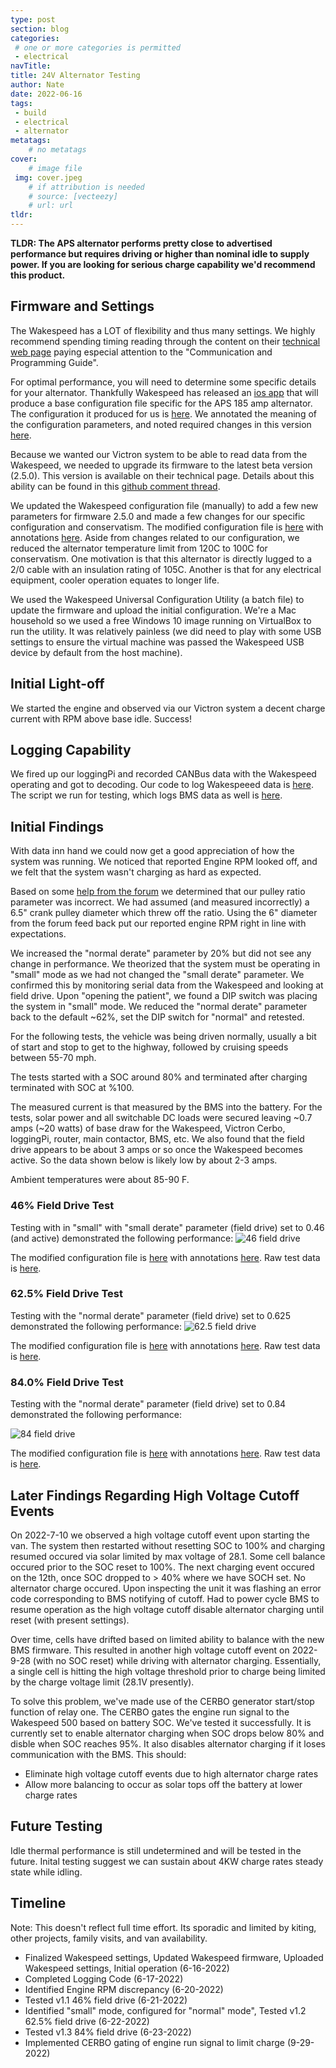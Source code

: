 ```yaml
---
type: post
section: blog
categories: 
 # one or more categories is permitted
 - electrical
navTitle: 
title: 24V Alternator Testing
author: Nate
date: 2022-06-16
tags:
 - build
 - electrical
 - alternator
metatags:
	# no metatags
cover: 
	# image file
 img: cover.jpeg
	# if attribution is needed
	# source: [vecteezy]
	# url: url
tldr:
---
```

**TLDR: The APS alternator performs pretty close to advertised performance but requires driving or higher than nominal idle to supply power.  If you are looking for serious charge capability we'd recommend this product.**<!--excerpt-->

## Firmware and Settings

The Wakespeed has a LOT of flexibility and thus many settings.  We highly recommend spending timing reading through the content on their [technical web page](http://wakespeed.com/technical.html) paying especial attention to the "Communication and Programming Guide".

For optimal performance, you will need to determine some specific details for your alternator.  Thankfully Wakespeed has released an [ios app](https://apps.apple.com/us/app/wakespeed/id1526101154) that will produce a base configuration file specific for the APS 185 amp alternator.  The configuration it produced for us is [here](ALTREG.txt).  We annotated the meaning of the configuration parameters, and noted required changes in this version [here](ALTREG-annotated.txt).

Because we wanted our Victron system to be able to read data from the Wakespeed, we needed to upgrade its firmware to the latest beta version (2.5.0).  This version is available on their technical page.  Details about this ability can be found in this [github comment thread](https://github.com/victronenergy/venus/issues/779).

We updated the Wakespeed configuration file (manually) to add a few new parameters for firmware 2.5.0 and made a few changes for our specific configuration and conservatism.  The modified configuration file is [here](ALTREG-2022-6-16-v-1.0.txt) with annotations [here](ALTREG-2022-6-16-v-1.0-annotated.txt).  Aside from changes related to our configuration, we reduced the alternator temperature limit from 120C to 100C for conservatism.  One motivation is that this alternator is directly lugged to a 2/0 cable with an insulation rating of 105C.  Another is that for any electrical equipment, cooler operation equates to longer life.

We used the Wakespeed Universal Configuration Utility (a batch file) to update the firmware and upload the initial configuration.  We're a Mac household so we used a free Windows 10 image running on VirtualBox to run the utility.  It was relatively painless (we did need to play with some USB settings to ensure the virtual machine was passed the Wakespeed USB device by default from the host machine).


## Initial Light-off

We started the engine and observed via our Victron system a decent charge current with RPM above base idle.  Success!  

## Logging Capability

We fired up our loggingPi and recorded CANBus data with the Wakespeed operating and got to decoding. Our code to log Wakespeeed data is [here](https://github.com/natecostello/wakespeed-status).  The script we run for testing, which logs BMS data as well is [here](https://github.com/natecostello/rec-bms-autotesting/blob/master/bms_test/charge_script.py).

## Initial Findings

With data inn hand we could now get a good appreciation of how the system was running.  We noticed that reported Engine RPM looked off, and we felt that the system wasn't charging as hard as expected.  

Based on some [help from the forum](https://www.fordtransitusaforum.com/threads/seeking-idle-rpm-data-and-crankshaft-pulley-effective-diameter.90608/post-1187692) we determined that our pulley ratio parameter was incorrect.  We had assumed (and measured incorrectly) a 6.5" crank pulley diameter which threw off the ratio.  Using the 6" diameter from the forum feed back put our reported engine RPM right in line with expectations.

We increased the "normal derate" parameter by 20% but did not see any change in performance.  We theorized that the system must be operating in "small" mode as we had not changed the "small derate" parameter.  We confirmed this by monitoring serial data from the Wakespeed and looking at field drive.  Upon "opening the patient", we found a DIP switch was placing the system in "small" mode.  We reduced the "normal derate" parameter back to the default ~62%, set the DIP switch for "normal" and retested.

For the following tests, the vehicle was being driven normally, usually a bit of start and stop to get to the highway, followed by cruising speeds between 55-70 mph.  

The tests started with a SOC around 80% and terminated after charging terminated with SOC at %100.  

The measured current is that measured by the BMS into the battery.  For the tests, solar power and all switchable DC loads were secured leaving ~0.7 amps (~20 watts) of base draw for the Wakespeed, Victron Cerbo, loggingPi, router, main contactor, BMS, etc.  We also found that the field drive appears to be about 3 amps or so once the Wakespeed becomes active.  So the data shown below is likely low by about 2-3 amps.

Ambient temperatures were about 85-90 F.

### 46% Field Drive Test

Testing with in "small" with "small derate" parameter (field drive) set to 0.46 (and active) demonstrated the following performance:
![46 field drive](https://docs.google.com/spreadsheets/d/e/2PACX-1vQTcFFKGOb9fqqtI-93NP_QmIu0zNMuipFprKYlAMI2t5KybDCVkyU3Iaa3p2g6vZ4KvjHCGU8NQ7UW/pubchart?oid=766441317&format=image)

The modified configuration file is [here](ALTREG-2022-6-20-v-1.1.txt) with annotations [here](ALTREG-2022-6-20-v-1.1-annotated.txt). Raw test data is [here](2022-6-21-wakespeed-min-dc-load-v1.1-charge.csv).

### 62.5% Field Drive Test

Testing with the "normal derate" parameter (field drive) set to 0.625 demonstrated the following performance:
![62.5 field drive](https://docs.google.com/spreadsheets/d/e/2PACX-1vQTcFFKGOb9fqqtI-93NP_QmIu0zNMuipFprKYlAMI2t5KybDCVkyU3Iaa3p2g6vZ4KvjHCGU8NQ7UW/pubchart?oid=909248006&format=image)

The modified configuration file is [here](ALTREG-2022-6-21-v-1.2.txt) with annotations [here](ALTREG-2022-6-21-v-1.2-annotated.txt).  Raw test data is [here](2022-6-22-wakespeed-min-dc-load-v1.2-charge.csv).

### 84.0% Field Drive Test

Testing with the "normal derate" parameter (field drive) set to 0.84 demonstrated the following performance:

![84 field drive](https://docs.google.com/spreadsheets/d/e/2PACX-1vQTcFFKGOb9fqqtI-93NP_QmIu0zNMuipFprKYlAMI2t5KybDCVkyU3Iaa3p2g6vZ4KvjHCGU8NQ7UW/pubchart?oid=972344222&format=image)

The modified configuration file is [here](ALTREG-2022-6-22-v-1.3.txt) with annotations [here](ALTREG-2022-6-22-v-1.3-annotated.txt).  Raw test data is [here](2022-6-23-wakespeed-min-dc-load-v1.3-charge.csv).

## Later Findings Regarding High Voltage Cutoff Events

On 2022-7-10 we observed a high voltage cutoff event upon starting the van.  The system then restarted without resetting SOC to 100% and charging resumed occured via solar limited by max voltage of 28.1.  Some cell balance occured prior to the SOC reset to 100%.  The next charging event occured on the 12th, once SOC dropped to > 40% where we have SOCH set.  No alternator charge occured.  Upon inspecting the unit it was flashing an error code corresponding to BMS notifying of cutoff.  Had to power cycle BMS to resume operation as the high voltage cutoff disable alternator charging until reset (with  present settings).

Over time, cells have drifted based on limited ability to balance with the new BMS firmware.  This resulted in another high voltage cutoff event on 2022-9-28 (with no SOC reset) while driving with alternator charging.  Essentially, a single cell is hitting the high voltage threshold prior to charge being limited by the charge voltage limit (28.1V presently).

To solve this problem, we've made use of the CERBO generator start/stop function of relay one.  The CERBO gates the engine run signal to the Wakespeed 500 based on battery SOC.  We've tested it successfully.  It is currently set to enable alternator charging when SOC drops below 80% and disble when SOC reaches 95%. It also disables alternator charging if it loses communication with the BMS. This should:

* Eliminate high voltage cutoff events due to high alternator charge rates
* Allow more balancing to occur as solar tops off the battery at lower charge rates


## Future Testing

Idle thermal performance is still undetermined and will be tested in the future.  Inital testing suggest we can sustain about 4KW charge rates steady state while idling.

## Timeline

Note: This doesn't reflect full time effort.  Its sporadic and limited by kiting, other projects, family visits, and van availability.

* Finalized Wakespeed settings, Updated Wakespeed firmware, Uploaded Wakespeed settings, Initial operation (6-16-2022)
* Completed Logging Code (6-17-2022)
* Identified Engine RPM discrepancy (6-20-2022)
* Tested v1.1 46% field drive (6-21-2022)
* Identified "small" mode, configured for "normal" mode", Tested v1.2 62.5% field drive (6-22-2022)
* Tested v1.3 84% field drive (6-23-2022)
* Implemented CERBO gating of engine run signal to limit charge (9-29-2022)
